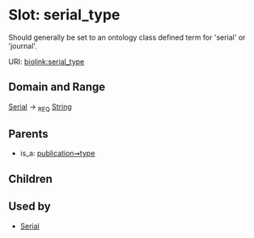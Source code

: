 
# Slot: serial_type


Should generally be set to an ontology class defined term for 'serial' or 'journal'.

URI: [biolink:serial_type](https://w3id.org/biolink/vocab/serial_type)


## Domain and Range

[Serial](Serial.md) &#8594;  <sub>REQ</sub> [String](types/String.md)

## Parents

 *  is_a: [publication➞type](publication_type.md)

## Children


## Used by

 * [Serial](Serial.md)
